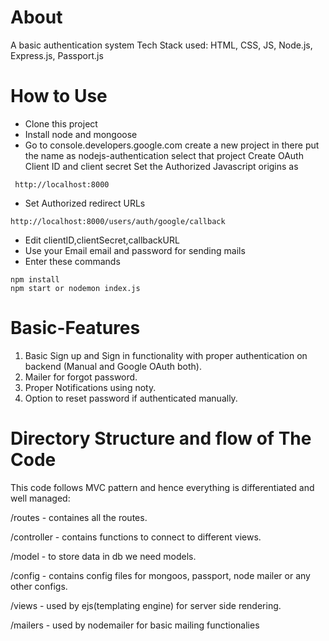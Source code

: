 # About
A basic authentication system Tech Stack used: HTML, CSS, JS, Node.js, Express.js, Passport.js

# How to Use
- Clone this project
- Install node and mongoose
- Go to console.developers.google.com create a new project in there put the name as nodejs-authentication select that project Create OAuth Client ID and client secret Set the Authorized Javascript origins as
```
 http://localhost:8000
 ```
- Set Authorized redirect URLs
 ```
http://localhost:8000/users/auth/google/callback
```
- Edit clientID,clientSecret,callbackURL
- Use your Email email and password for sending mails
- Enter these commands
```
npm install
npm start or nodemon index.js
```
# Basic-Features
1. Basic Sign up and Sign in functionality with proper authentication on backend (Manual and Google OAuth both).
2. Mailer for forgot password.
3. Proper Notifications using noty.
4. Option to reset password if authenticated manually.

# Directory Structure and flow of The Code
This code follows MVC pattern and hence everything is differentiated and well managed:

/routes - containes all the routes.

/controller - contains functions to connect to different views.

/model - to store data in db we need models.

/config - contains config files for mongoos, passport, node mailer or any other configs.

/views - used by ejs(templating engine) for server side rendering.

/mailers - used by nodemailer for basic mailing functionalies
